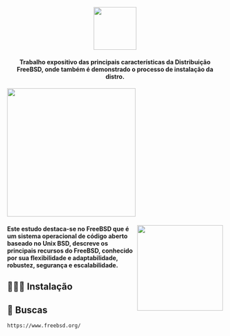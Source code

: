 <div align="center">
   <img src= "https://user-images.githubusercontent.com/94376190/230129990-71a2933a-c49e-4117-97ca-30a3271d2a4e.png" width = "100px"/>
   <h4 align=""> Trabalho expositivo das principais características da Distribuição FreeBSD, onde também é demonstrado o processo de instalação da distro.<h4/>
</div>
<div align="left"> 
  <img src="https://github.com/wandressareis/MarciaGabrielle_GlisbelNieves_Wandressa_FreeBSD_OS_RR_2023/assets/94376190/1d463b6e-e500-4f5b-aba8-5ac17d9f9253" width="300">
</div>
<div>
   <img src="https://github.com/wandressareis/MarciaGabrielle_GlisbelNieves_Wandressa_FreeBSD_OS_RR_2023/assets/94376190/625e7258-53b9-4c17-a601-46770894b4ca"  width="200" align="right">
   <h4 align="left"> Este estudo destaca-se no FreeBSD que é um sistema operacional de código aberto baseado no Unix BSD, descreve os principais recursos do FreeBSD, conhecido por sua flexibilidade e adaptabilidade, robustez, segurança e escalabilidade. <h4/>
</div> 

## 👩🏻‍💻 Instalação
  
## 🔎 Buscas
``` bash 
https://www.freebsd.org/
```
